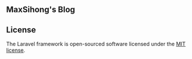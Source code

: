 ## MaxSihong's Blog

## License

The Laravel framework is open-sourced software licensed under the [MIT license](https://opensource.org/licenses/MIT).
